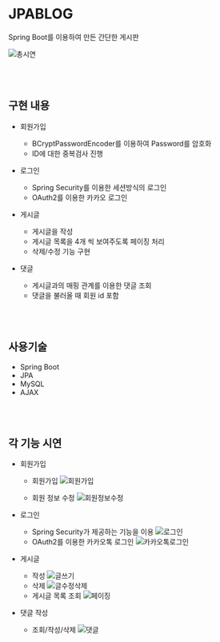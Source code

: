 # JPABLOG

Spring Boot를 이용하여 만든 간단한 게시판

![총시연](https://user-images.githubusercontent.com/80828047/232826111-2ba4d308-13e6-4d4a-ace1-b7789a44942d.gif)


<br>
<br>

## 구현 내용
- 회원가입
    - BCryptPasswordEncoder를 이용하여 Password를 암호화
    - ID에 대한 중복검사 진행

- 로그인
    - Spring Security를 이용한 세션방식의 로그인
    - OAuth2를 이용한 카카오 로그인

- 게시글
    - 게시글을 작성
    - 게시글 목록을 4개 씩 보여주도록 페이징 처리
    - 삭제/수정 기능 구현

- 댓글
    - 게시글과의 매핑 관계를 이용한 댓글 조회
    - 댓글을 불러올 때 회원 id 포함

<br>
<br>

## 사용기술
- Spring Boot
- JPA
- MySQL
- AJAX


<br>
<br>

## 각 기능 시연
    
      
- 회원가입  
    - 회원가입
    ![회원가입](https://user-images.githubusercontent.com/80828047/232820024-3f115c84-95af-4383-a2c8-fd5f46a5e64e.gif)

    - 회원 정보 수정
    ![회원정보수정](https://user-images.githubusercontent.com/80828047/232826938-9f7f0502-f1ec-4ed0-8d73-480c67ef16ae.gif)

- 로그인
    - Spring Security가 제공하는 기능을 이용
    ![로그인](https://user-images.githubusercontent.com/80828047/232820323-b128a614-9add-41b9-bef9-0e3635f77bf1.gif)
    - OAuth2를 이용한 카카오톡 로그인
    ![카카오톡로그인](https://user-images.githubusercontent.com/80828047/232827090-7da63e85-ed57-459a-add7-8d3c485e4250.gif)

- 게시글
    - 작성
    ![글쓰기](https://user-images.githubusercontent.com/80828047/232827147-cdd72790-9766-4820-bb13-b878ffcc9f9d.gif)
    - 삭제
    ![글수정삭제](https://user-images.githubusercontent.com/80828047/232827169-1484f635-94bd-4682-8184-bf0d32387018.gif)
    - 게시글 목록 조회
    ![페이징](https://user-images.githubusercontent.com/80828047/232828468-478c7d3b-fb84-4eb0-9a38-4720beb51188.gif)

- 댓글 작성
    - 조회/작성/삭제
    ![댓글](https://user-images.githubusercontent.com/80828047/232828351-17fb550e-dc07-4281-a767-fc354875c416.gif)

